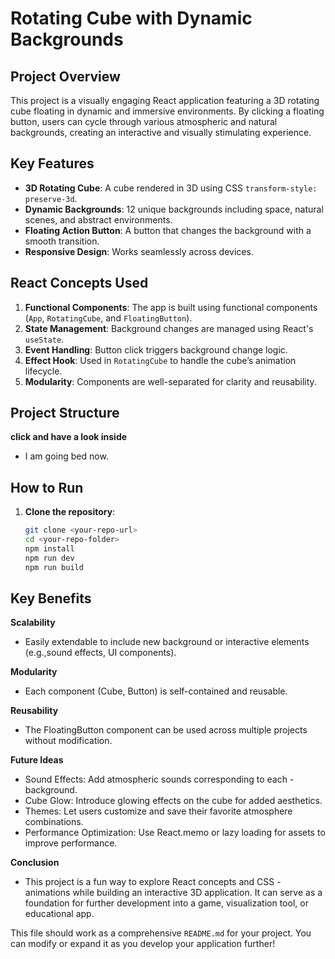 # **Rotating Cube with Dynamic Backgrounds**

## **Project Overview**

This project is a visually engaging React application featuring a 3D rotating cube floating in dynamic and immersive environments. By clicking a floating button, users can cycle through various atmospheric and natural backgrounds, creating an interactive and visually stimulating experience.

## **Key Features**

- **3D Rotating Cube**: A cube rendered in 3D using CSS `transform-style: preserve-3d`.
- **Dynamic Backgrounds**: 12 unique backgrounds including space, natural scenes, and abstract environments.
- **Floating Action Button**: A button that changes the background with a smooth transition.
- **Responsive Design**: Works seamlessly across devices.

## **React Concepts Used**

1. **Functional Components**: The app is built using functional components (`App`, `RotatingCube`, and `FloatingButton`).
2. **State Management**: Background changes are managed using React's `useState`.
3. **Event Handling**: Button click triggers background change logic.
4. **Effect Hook**: Used in `RotatingCube` to handle the cube’s animation lifecycle.
5. **Modularity**: Components are well-separated for clarity and reusability.

## **Project Structure**

**click and have a look inside**

- I am going bed now.

## **How to Run**

1. **Clone the repository**:
   ```bash
   git clone <your-repo-url>
   cd <your-repo-folder>
   npm install
   npm run dev
   npm run build
   ```

## **Key Benefits**

**Scalability**

- Easily extendable to include new background or interactive elements (e.g.,sound effects, UI components).

**Modularity**

- Each component (Cube, Button) is self-contained and reusable.

**Reusability**

- The FloatingButton component can be used across multiple projects without modification.

**Future Ideas**

- Sound Effects: Add atmospheric sounds corresponding to each - background.
- Cube Glow: Introduce glowing effects on the cube for added aesthetics.
- Themes: Let users customize and save their favorite atmosphere combinations.
- Performance Optimization: Use React.memo or lazy loading for assets to improve performance.

**Conclusion**

- This project is a fun way to explore React concepts and CSS - animations while building an interactive 3D application. It can serve as a foundation for further development into a game, visualization tool, or educational app.

This file should work as a comprehensive `README.md` for your project. You can modify or expand it as you develop your application further!
